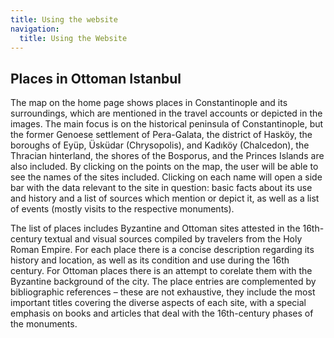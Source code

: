 ```yaml
---
title: Using the website
navigation:
  title: Using the Website
---
```

## Places in Ottoman Istanbul

The map on the home page shows places in Constantinople and its surroundings, which are mentioned in the travel accounts or depicted in the images. The main focus is on the historical peninsula of Constantinople, but the former Genoese settlement of Pera-Galata, the district of Hasköy, the boroughs of Eyüp, Üsküdar (Chrysopolis), and Kadıköy (Chalcedon), the Thracian hinterland, the shores of the Bosporus, and the Princes Islands are also included. By clicking on the points on the map, the user will be able to see the names of the sites included. Clicking on each name will open a side bar with the data relevant to the site in question: basic facts about its use and history and a list of sources which mention or depict it, as well as a list of events (mostly visits to the respective monuments). 

The list of places includes Byzantine and Ottoman sites attested in the 16th-century textual and visual sources compiled by travelers from the Holy Roman Empire. For each place there is a concise description regarding its history and location, as well as its condition and use during the 16th century. For Ottoman places there is an attempt to corelate them with the Byzantine background of the city. The place entries are complemented by bibliographic references – these are not exhaustive, they include the most important titles covering the diverse aspects of each site, with a special emphasis on books and articles that deal with the 16th-century phases of the monuments.
